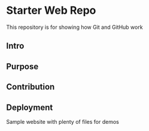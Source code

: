 # Starter Web Repo

This repository is for showing how Git and GitHub work
## Intro

## Purpose

## Contribution 

## Deployment


Sample website with plenty of files for demos